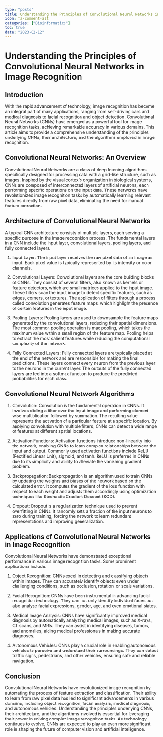 ```yaml
---
type: "posts"
title: Understanding the Principles of Convolutional Neural Networks in Image Recognition
icon: fa-comment-alt
categories: ["Bioinformatics"]
toc: true
date: "2023-02-12"
---
```




# Understanding the Principles of Convolutional Neural Networks in Image Recognition

## Introduction

With the rapid advancement of technology, image recognition has become an integral part of many applications, ranging from self-driving cars and medical diagnosis to facial recognition and object detection. Convolutional Neural Networks (CNNs) have emerged as a powerful tool for image recognition tasks, achieving remarkable accuracy in various domains. This article aims to provide a comprehensive understanding of the principles underlying CNNs, their architecture, and the algorithms employed in image recognition.

## Convolutional Neural Networks: An Overview

Convolutional Neural Networks are a class of deep learning algorithms specifically designed for processing data with a grid-like structure, such as images. Inspired by the visual cortex's organization in biological systems, CNNs are composed of interconnected layers of artificial neurons, each performing specific operations on the input data. These networks have revolutionized image recognition tasks by automatically learning relevant features directly from raw pixel data, eliminating the need for manual feature extraction.

## Architecture of Convolutional Neural Networks

A typical CNN architecture consists of multiple layers, each serving a specific purpose in the image recognition process. The fundamental layers in a CNN include the input layer, convolutional layers, pooling layers, and fully connected layers.

1. Input Layer: The input layer receives the raw pixel data of an image as input. Each pixel value is typically represented by its intensity or color channels.

2. Convolutional Layers: Convolutional layers are the core building blocks of CNNs. They consist of several filters, also known as kernels or feature detectors, which are small matrices applied to the input image. These filters scan the input image to detect specific features, such as edges, corners, or textures. The application of filters through a process called convolution generates feature maps, which highlight the presence of certain features in the input image.

3. Pooling Layers: Pooling layers are used to downsample the feature maps generated by the convolutional layers, reducing their spatial dimensions. The most common pooling operation is max pooling, which takes the maximum value within a small region of the feature map. Pooling helps to extract the most salient features while reducing the computational complexity of the network.

4. Fully Connected Layers: Fully connected layers are typically placed at the end of the network and are responsible for making the final predictions. These layers connect every neuron from the previous layer to the neurons in the current layer. The outputs of the fully connected layers are fed into a softmax function to produce the predicted probabilities for each class.

## Convolutional Neural Network Algorithms

1. Convolution: Convolution is the fundamental operation in CNNs. It involves sliding a filter over the input image and performing element-wise multiplication followed by summation. The resulting value represents the activation of a particular feature at a specific location. By applying convolution with multiple filters, CNNs can detect a wide range of features at different spatial locations.

2. Activation Functions: Activation functions introduce non-linearity into the network, enabling CNNs to learn complex relationships between the input and output. Commonly used activation functions include ReLU (Rectified Linear Unit), sigmoid, and tanh. ReLU is preferred in CNNs due to its simplicity and ability to alleviate the vanishing gradient problem.

3. Backpropagation: Backpropagation is an algorithm used to train CNNs by updating the weights and biases of the network based on the calculated error. It computes the gradient of the loss function with respect to each weight and adjusts them accordingly using optimization techniques like Stochastic Gradient Descent (SGD).

4. Dropout: Dropout is a regularization technique used to prevent overfitting in CNNs. It randomly sets a fraction of the input neurons to zero during training, forcing the network to learn redundant representations and improving generalization.

## Applications of Convolutional Neural Networks in Image Recognition

Convolutional Neural Networks have demonstrated exceptional performance in various image recognition tasks. Some prominent applications include:

1. Object Recognition: CNNs excel in detecting and classifying objects within images. They can accurately identify objects even under challenging conditions, such as occlusion, rotation, or scale variations.

2. Facial Recognition: CNNs have been instrumental in advancing facial recognition technology. They can not only identify individual faces but also analyze facial expressions, gender, age, and even emotional states.

3. Medical Image Analysis: CNNs have significantly improved medical diagnosis by automatically analyzing medical images, such as X-rays, CT scans, and MRIs. They can assist in identifying diseases, tumors, and anomalies, aiding medical professionals in making accurate diagnoses.

4. Autonomous Vehicles: CNNs play a crucial role in enabling autonomous vehicles to perceive and understand their surroundings. They can detect traffic signs, pedestrians, and other vehicles, ensuring safe and reliable navigation.

## Conclusion

Convolutional Neural Networks have revolutionized image recognition by automating the process of feature extraction and classification. Their ability to learn from raw pixel data has led to significant advancements in various domains, including object recognition, facial analysis, medical diagnosis, and autonomous vehicles. Understanding the principles underlying CNNs, their architecture, and the algorithms involved is essential for leveraging their power in solving complex image recognition tasks. As technology continues to evolve, CNNs are expected to play an even more significant role in shaping the future of computer vision and artificial intelligence.
